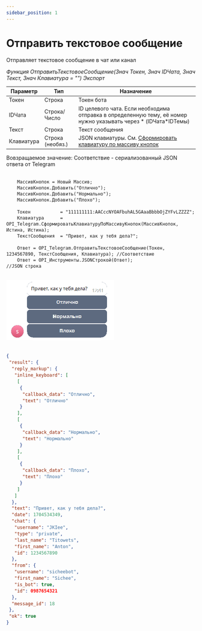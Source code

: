 ```yaml
---
sidebar_position: 1
---
```


# Отправить текстовое сообщение
Отправляет текстовое сообщение в чат или канал


*Функция ОтправитьТекстовоеСообщение(Знач Токен, Знач IDЧата, Знач Текст, Знач Клавиатура = "") Экспорт*

  | Параметр | Тип | Назначение |
  |-|-|-|
  | Токен | Строка | Токен бота |
  | IDЧата | Строка/Число | ID целевого чата. Если необходима отправка в определенную тему, её номер нужно указывать через * (IDЧата*IDТемы) |
  | Текст | Строка | Текст сообщения |
  | Клавиатура | Строка (необяз.) | JSON клавиатуры. См. [Сформировать клавиатуру по массиву кнопок](./Sformirovat-klaviaturu-po-massivu-knopok) |
  
  Вовзращаемое значение: Соответствие - сериализованный JSON ответа от Telegram

```bsl title="Пример кода"
	
	МассивКнопок = Новый Массив;
	МассивКнопок.Добавить("Отлично");
	МассивКнопок.Добавить("Нормально");
	МассивКнопок.Добавить("Плохо");
	
	Токен           = "111111111:AACccNYOAFbuhAL5GAaaBbbbOjZYFvLZZZZ";
	Клавиатура      = OPI_Telegram.СформироватьКлавиатуруПоМассивуКнопок(МассивКнопок, Истина, Истина);
	ТекстСообщения  = "Привет, как у тебя дела?";
 	
	Ответ = OPI_Telegram.ОтправитьТекстовоеСообщение(Токен, 1234567890, ТекстСообщения, Клавиатура); //Соответствие
	Ответ = OPI_Инструменты.JSONСтрокой(Ответ);                                                      //JSON строка
	
```

![Результат](img/4.png)

```json title="Результат"

{
 "result": {
  "reply_markup": {
   "inline_keyboard": [
    [
     {
      "callback_data": "Отлично",
      "text": "Отлично"
     }
    ],
    [
     {
      "callback_data": "Нормально",
      "text": "Нормально"
     }
    ],
    [
     {
      "callback_data": "Плохо",
      "text": "Плохо"
     }
    ]
   ]
  },
  "text": "Привет, как у тебя дела?",
  "date": 1704534349,
  "chat": {
   "username": "JKIee",
   "type": "private",
   "last_name": "Titowets",
   "first_name": "Anton",
   "id": 1234567890
  },
  "from": {
   "username": "sicheebot",
   "first_name": "Sichee",
   "is_bot": true,
   "id": 0987654321
  },
  "message_id": 18
 },
 "ok": true
}

```
